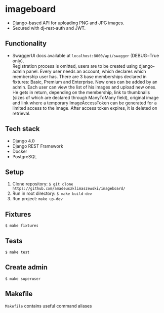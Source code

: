 # imageboard
* Django-based API for uploading PNG and JPG images.
* Secured with dj-rest-auth and JWT.

## Functionality
* SwaggerUI docs available at `localhost:8000/api/swagger` (DEBUG=True only).  
Registration process is omitted, users are to be created using django-admin panel. Every user needs an account, which declares which membership user has. There are 3 base memberships declared in fixtures: Basic, Premium and Enterprise. New ones can be added by an admin. Each user can view the list of his images and upload new ones. He gets in return, depending on the membership, link to thumbnails (sizes of which are declared through ManyToMany field), original image and link where a temporary ImageAccessToken can be generated for a limited access to the image. After access token expires, it is deleted on retrieval.

## Tech stack
* Django 4.0
* Django REST Framework
* Docker
* PostgreSQL

## Setup
1. Clone repository:
`$ git clone https://github.com/amadeuszklimaszewski/imageboard/`
2. Run in root directory:
`$ make build-dev`
4. Run project: `make up-dev`


## Fixtures
`$ make fixtures`

## Tests
`$ make test`

## Create admin
`$ make superuser`

## Makefile
`Makefile` contains useful command aliases
